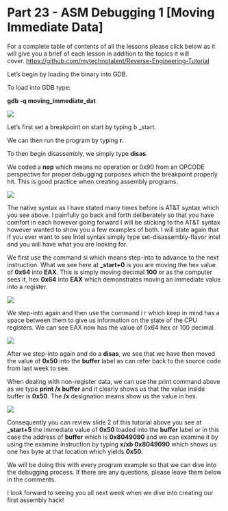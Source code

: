 # Part 23 - ASM Debugging 1 \[Moving Immediate Data\]

For a complete table of contents of all the lessons please click below as it will give you a brief of each lesson in addition to the topics it will cover.&nbsp;https://github.com/mytechnotalent/Reverse-Engineering-Tutorial

Let’s begin by loading the binary into GDB.

To load into GDB type:

__gdb -q moving\_immediate\_dat__

<div class="slate-resizable-image-embed slate-image-embed__resize-full-width"><img src="https://media-exp1.licdn.com/dms/image/C4E12AQHzK50-MzIVnQ/article-inline_image-shrink_1000_1488/0/1520242394717?e=1614211200&amp;v=beta&amp;t=8H9xM-049QzpEtB-9JT2T_awxVh4OvNGr9I24VjnFXw"/></div>

Let’s first set a breakpoint on start by typing b \_start.

We can then run the program by typing __r__.

To then begin disassembly, we simply type __disas__.

We coded a __nop__ which means no operation or 0x90 from an OPCODE perspective for proper debugging purposes which the breakpoint properly hit. This is good practice when creating assembly programs.

<div class="slate-resizable-image-embed slate-image-embed__resize-full-width"><img src="https://media-exp1.licdn.com/dms/image/C4E12AQEjmP-CAaArUA/article-inline_image-shrink_1000_1488/0/1520193761435?e=1614211200&amp;v=beta&amp;t=cOKth3OB8ny_HG8JYNsQZipzuW5LxfMlLqCc42KOayQ"/></div>

The native syntax as I have stated many times before is AT&amp;T syntax which you see above. I painfully go back and forth deliberately so that you have comfort in each however going forward I will be sticking to the AT&amp;T syntax however wanted to show you a few examples of both. I will state again that if you ever want to see Intel syntax simply type set-disassembly-flavor intel and you will have what you are looking for.

We first use the command si which means step-into to advance to the next instruction. What we see here at __\_start+0__ is you are moving the hex value of __0x64__ into __EAX__. This is simply moving decimal __100__ or as the computer sees it, hex __0x64__ into __EAX__ which demonstrates moving an immediate value into a register.

<div class="slate-resizable-image-embed slate-image-embed__resize-full-width"><img src="https://media-exp1.licdn.com/dms/image/C4E12AQG7geAqfBOv9w/article-inline_image-shrink_1000_1488/0/1520144825193?e=1614211200&amp;v=beta&amp;t=5BD1GYM6hJhSLuCYlesz7QGkLO9xy8Xmi3VHEUVLGrw"/></div>

We step-into again and then use the command i r which keep in mind has a space between them to give us information on the state of the CPU registers.&nbsp;We can see EAX now has the value of 0x64 hex or 100 decimal.

<div class="slate-resizable-image-embed slate-image-embed__resize-middle"><img src="https://media-exp1.licdn.com/dms/image/C4E12AQHA33plzRVMuQ/article-inline_image-shrink_1000_1488/0/1520492698882?e=1614211200&amp;v=beta&amp;t=eYaHFrTLxLHRXHTSzzGbXojZ1_xkEbQFV0KS3MhVf0g"/></div>

After we step-into again and do a __disas__, we see that we have then moved the value of __0x50__ into the __buffer__ label as can refer back to the source code from last week to see.

When dealing with non-register data, we can use the print command above as we type __print /x buffer__ and it clearly shows us that the value inside buffer is __0x50__. The __/x__ designation means show us the value in hex.

<div class="slate-resizable-image-embed slate-image-embed__resize-middle"><img src="https://media-exp1.licdn.com/dms/image/C4E12AQFFleubWl_p7A/article-inline_image-shrink_1000_1488/0/1520492696905?e=1614211200&amp;v=beta&amp;t=xdwc4gwJs7Awze7avSEmkhi_kEOkjW8RXETwMHyTqgY"/></div>

Consequently you can review slide 2 of this tutorial above you see at __\_start+5__ the immediate value of __0x50__ loaded into the __buffer__ label or in this case the address of __buffer__ which is __0x8049090__ and we can examine it by using the examine instruction by typing __x/xb 0x8049090__ which shows us one hex byte at that location which yields __0x50.__

We will be doing this with every program example so that we can dive into the debugging process. If there are any questions, please leave them below in the comments.

I look forward to seeing you all next week when we dive into creating our first assembly hack!